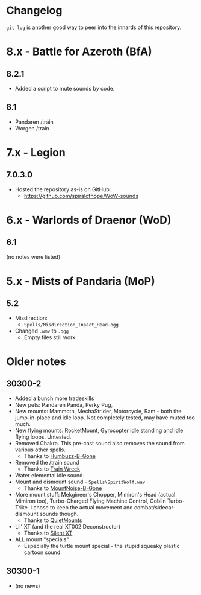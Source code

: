 # Changelog

`git log` is another good way to peer into the innards of this repository.



# 8.x - Battle for Azeroth (BfA)


## 8.2.1

- Added a script to mute sounds by code.


## 8.1

- Pandaren /train
- Worgen /train



# 7.x - Legion


## 7.0.3.0

- Hosted the repository as-is on GitHub:
  -  https://github.com/spiralofhope/WoW-sounds



# 6.x - Warlords of Draenor (WoD)


## 6.1

(no notes were listed)



# 5.x - Mists of Pandaria (MoP)


## 5.2

- Misdirection:
  -  `Spells/Misdirection_Inpact_Head.ogg`
- Changed `.wmv` to `.ogg`
  -  Empty files still work.



# Older notes


## 30300-2

- Added a bunch more tradeskills
- New pets: Pandaren Panda, Perky Pug,
- New mounts: Mammoth, MechaStrider, Motorcycle, Ram - both the jump-in-place and idle loop.  Not completely tested, may have muted too much.
- New flying mounts:  RocketMount, Gyrocopter idle standing and idle flying loops.  Untested.
- Removed Chakra.  This pre-cast sound also removes the sound from various other spells.
  -  Thanks to [Humbuzz-B-Gone](https://wow.curseforge.com/projects/28439)
- Removed the /train sound
  -  Thanks to [Train Wreck](http://www.wowinterface.com/downloads/info12077)
- Water elemental idle sound.
- Mount and dismount sound - `Spells\SpiritWolf.wav`
  -  Thanks to [MountNoise-B-Gone ](https://wow.curseforge.com/projects/28969)
- More mount stuff: Mekgineer's Chopper, Mimiron's Head (actual Mimiron too), Turbo-Charged Flying Machine Control, Goblin Turbo-Trike.  I chose to keep the actual movement and combat/sidecar-dismount sounds though.
  -  Thanks to [QuietMounts](http://www.wowinterface.com/downloads/info16194)
- Lil' XT (and the real XT002 Deconstructor)
  -  Thanks to [Silent XT](http://wowinterface.com/downloads/info16491)
- ALL mount "specials"
  -  Especially the turtle mount special - the stupid squeaky plastic cartoon sound.


## 30300-1

- (no news)
